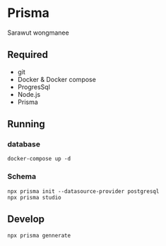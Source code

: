 # Prisma

Sarawut wongmanee

## Required
- git
- Docker & Docker compose
- ProgresSql 
- Node.js
- Prisma
 

## Running
### database
``` 
docker-compose up -d
```
### Schema
```
npx prisma init --datasource-provider postgresql
npx prisma studio
```
## Develop
``` bash
npx prisma gennerate
```

